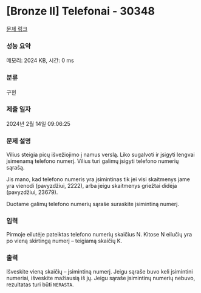 # [Bronze II] Telefonai - 30348 

[문제 링크](https://www.acmicpc.net/problem/30348) 

### 성능 요약

메모리: 2024 KB, 시간: 0 ms

### 분류

구현

### 제출 일자

2024년 2월 14일 09:06:25

### 문제 설명

<p>Vilius steigia picų išvežiojimo į namus verslą. Liko sugalvoti ir įsigyti lengvai įsimenamą telefono numerį. Vilius turi galimų įsigyti telefono numerių sąrašą.</p>

<p>Jis mano, kad telefono numeris yra įsimintinas tik jei visi skaitmenys jame yra vienodi (pavyzdžiui, 2222), arba jeigu skaitmenys griežtai didėja (pavyzdžiui, 23679).</p>

<p>Duotame galimų telefono numerių sąraše suraskite įsimintiną numerį.</p>

### 입력 

 <p>Pirmoje eilutėje pateiktas telefono numerių skaičius N. Kitose N eilučių yra po vieną skirtingą numerį – teigiamą skaičių K.</p>

### 출력 

 <p>Išveskite vieną skaičių – įsimintiną numerį. Jeigu sąraše buvo keli įsimintini numeriai, išveskite mažiausią iš jų. Jeigu sąraše įsimintinų numerių nebuvo, rezultatas turi būti <code>NERASTA</code>.</p>

